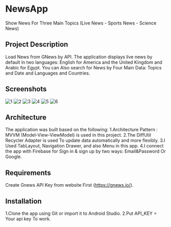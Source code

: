 # NewsApp
Show News For Three Main Topics (Live News - Sports News - Science News)
## Project Description
Load News from GNews by API.
The application displays live news by default in two languages: English for America and the United Kingdom and Arabic for Egypt. 
You can Also search for News by Four Main Data: Topics and Date and Languages and Countries.
## Screenshots
![1](https://user-images.githubusercontent.com/106347370/222622778-be2a57b6-78c5-43bb-b440-f31c29453465.png)
![2](https://user-images.githubusercontent.com/106347370/222622783-26b7b6c3-79b1-40c0-a79c-6d01a3a36259.png)
![3](https://user-images.githubusercontent.com/106347370/222622784-a7f18d54-bb92-490f-833d-d89d432b524b.png)
![4](https://user-images.githubusercontent.com/106347370/222622786-9776dc77-3065-447e-b146-ba20a038e796.png)
![5](https://user-images.githubusercontent.com/106347370/222622787-d86a4570-f1d5-49ec-96f8-b04279bd7e3f.png)
![6](https://user-images.githubusercontent.com/106347370/222622788-848307cd-4844-4049-9de4-53793c1f948f.png)

## Architecture
The application was built based on the following: 
1.Architecture Pattern : MVVM (Model-View-ViewModel)  is used in this project.
2.The DiffUtil Recycler Adapter is used To update data automatically and more flexibly.
3.I Used TabLayout, Navigation Drawer, and also Menu in this app.
4.I connect the app with Firebase for Sign in & sign up by two ways: Email&Password Or Google.
## Requirements
Create Gnews API Key from website First (https://gnews.io/).
## Installation
1.Clone the app using Git or import it to Android Studio.
2.Put API_KEY = Your api key To work.
